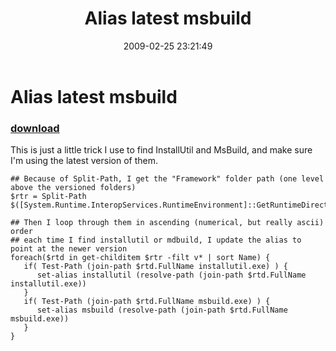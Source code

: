 ﻿---
pid:            896
parent:         0
children:       
poster:         Joel Bennett
title:          Alias latest msbuild
date:           2009-02-25 23:21:49
description:    This is just a little trick I use to find InstallUtil and MsBuild, and make sure I'm using the latest version of them.
format:         posh
---

# Alias latest msbuild

### [download](896.ps1)  

This is just a little trick I use to find InstallUtil and MsBuild, and make sure I'm using the latest version of them.

```posh
## Because of Split-Path, I get the "Framework" folder path (one level above the versioned folders)
$rtr = Split-Path $([System.Runtime.InteropServices.RuntimeEnvironment]::GetRuntimeDirectory())

## Then I loop through them in ascending (numerical, but really ascii) order
## each time I find installutil or mdbuild, I update the alias to point at the newer version
foreach($rtd in get-childitem $rtr -filt v* | sort Name) {
   if( Test-Path (join-path $rtd.FullName installutil.exe) ) {
      set-alias installutil (resolve-path (join-path $rtd.FullName installutil.exe))
   }
   if( Test-Path (join-path $rtd.FullName msbuild.exe) ) {
      set-alias msbuild (resolve-path (join-path $rtd.FullName msbuild.exe))
   }
}

```
